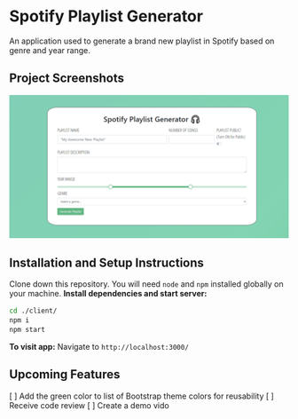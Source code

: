 # Spotify Playlist Generator

An application used to generate a brand new playlist in Spotify based on genre
and year range.

## Project Screenshots

![Project screenshot 1](./client/src/assets/ProjectScreenshot1.png)

## Installation and Setup Instructions

Clone down this repository. You will need `node` and `npm` installed globally on
your machine. **Install dependencies and start server:**

```sh
cd ./client/
npm i
npm start
```

**To visit app:** Navigate to `http://localhost:3000/`

## Upcoming Features

[ ] Add the green color to list of Bootstrap theme colors for reusability [ ]
Receive code review [ ] Create a demo vido
